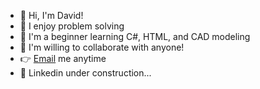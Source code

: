 - 👋 Hi, I'm David!
- 🧩 I enjoy problem solving
- 🧠 I'm a beginner learning C#, HTML, and CAD modeling
- 🤝 I'm willing to collaborate with anyone!
- 👉 <a href="mailto:davidyork1995@gmail.com">Email</a> me anytime
- 👷 Linkedin under construction...
